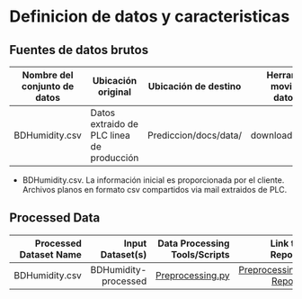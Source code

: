 # Definicion de datos y caracteristicas
## Fuentes de datos brutos

| Nombre del conjunto de datos | Ubicación original                        | Ubicación de destino | Herramientas de movimiento de datos/Scripts | Enlace al informe |
|------------------------------|-------------------------------------------|----------------------|---------------------------------------------|-------------------|
| BDHumidity.csv               | Datos extraido de PLC linea de producción | Prediccion/docs/data/ | downloadFromGDrive.py            | https://github.com/Prediccion-Humedad/Prediccion/blob/main/docs/data/data_summary.md           |

* BDHumidity.csv. La información inicial es proporcionada por el cliente. Archivos planos en formato csv compartidos via mail extraidos de PLC.



## Processed Data
| Processed Dataset Name | Input Dataset(s)   | Data Processing Tools/Scripts | Link to Report |
| ---:| ---: | ---: | ---: |
| BDHumidity.csv | BDHumidity-processed  |[Preprocessing.py](https://github.com/Prediccion-Humedad/Prediccion/blob/main/scripts/preprocessing/Preprocessing.py) | [Preprocessing Report](https://github.com/Prediccion-Humedad/Prediccion/blob/main/scripts/preprocessing/Preprocessing-report.pdf)|




